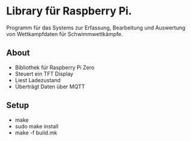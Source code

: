 # Library für Raspberry Pi.

Programm für das Systems zur Erfassung, Bearbeitung und Auswertung von Wettkampfdaten für Schwimmwettkämpfe.

## About
* Bibliothek für Raspberry Pi Zero
* Steuert ein TFT Display
* Liest Ladezustand
* Überträgt Daten über MQTT

## Setup
* make
* sudo make install
* make -f build.mk
